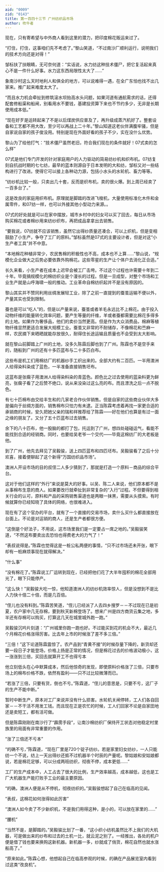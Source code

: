 ```yaml
---
aid: "0009"
zid: "0143"
title: 第一百四十三节 广州纺织品市场
author: 吹牛者
---
```


现在，只有寄希望与中外商人看到这里的潜力，把印度棉花贩运来过了。

“打住，打住，这事咱们先不考虑了。”黎山笑道，“不过南沙厂顺利运行，说明我们的技术方向还是对得！”

邹标扶了扶眼睛，无可奈何道：“实话说，水力纺这种技术僵尸，把它复活起来真心不是一件什么好事。水力这东西局限性太大了……”

象南沙村这么天时地利人和俱全的地方，可以说难得一遇，在全广东怕也找不出几家来。推广起来难度太大了。

“而且水力机会牵扯到修筑滚水坝抬高水头问题，如果河道有通航需求的话，还得配套修船渠和船闸，别看用水不要钱，基建投资算下来也不节约多少，无非是长期使用成本低。”

“现在好歹是运转起来了不是以后煤炭供应普及了，再升级成蒸汽机好了。整套设备和工艺都不用大改，至少可以再战上二十年。”黎山知道这老伙伴满腹牢骚，但是自家说自家的孩子俊没用。特别是现在外面好看的孩子不少，实在没什么优势。

黎山为了给他打气：“技术僵尸虽然老旧，符合我们现在的条件就好！07式卖的怎么样”



07式是他们专门开发的针对家庭用户的人力驱动的简易纺纱机和织布机。07纺复刻自抗战时期的七七纺，最早的蓝本则源自于日本发明的大和纺，邹标又对一些结构进行了改进。使得它可以接上各种动力源，包括小水头的水轮机、畜力等等。

“纺纱机比较一般，只卖出几十套，反而是织布机，卖的很火爆。到上周已经卖了一百多台了。”

这是改良的家庭用织布机。原理就是脚踏的改进飞梭机，大量使用标准化木件和金属零件，和07纺一样，也可以外接其他小型动力来源。。

07式的好处就是可以在家中摆放，城市乡村中的妇女可以买了回去，每日从市场购买棉花或者棉纱用来纺纱织布，再把成品拿拿出去销售。

“要我说，07纺就不应该销售，虽然它出得纱质量还凑合，可以上织机，但是变相鼓励了小生产，争夺了工厂的原料。”邹标虽然是07式的主要设计者，但是对这“小生产者工具”并不中意。

“本地棉花种植非常少，农民售棉的积极性也不高，成本也不上算……”黎山说，“规模化企业做大之后势必要依靠外购棉花。这些零星的生产让个体户去消化正合适。”

长久来看，小生产者在成本上迟早会被工厂击垮。不过这个过程也许需要十年到二十年。毕竟搞规模化的棉纺织业是个漫长的过程。但是一旦成型，对整个市场和工业生产就是山呼海啸一般的推动。工业革命自棉纺织起并不是没有原因的。

黎山其实并不赞同利用丝绸发展轻工业，除了之前一直提到的蚕茧运输不便以外，产量其实也受到限制。

蚕也是可以“吃人”的，但是以产量来说，蚕茧或者羊毛永远比不上棉花。由于投入动物纤维的能量转化效率问题，要产生等量的纤维，羊或者蚕都需要比棉花多得多的土地。如果作为奢侈品，他们的卖价当然更高。但是作为大众消费品，棉麻等植物纤维显然更适合发展大规模工业。蚕茧又非常的不耐储存，不像棉花和苎麻一样，农民摘下来晒晒就能存放很久，耐得住长途运输且质量也不会受到太大影响。

就在黎山前脚踏上广州的土地，没多久陈霖后脚也到了广州。陈霖也不是空手来的，随船到广州的还有十多匹蓝布与二十多匹白布。

这些布是机工们用棉纺厂的机器纱手工织出来的。全部大约有二百匹。一半用澳洲人给得染料染成了蓝色，一半准备直接销售坯布。

这蓝布是张瘸子用澳洲人给得染料染的青蓝色。颜色比之过去使用的蓝染料更为鲜亮，张瘸子看了之后赞不绝口，说从来没染过这么亮的布。而且漂洗之后一点不脱色。

有七十匹棉布由交给丰生和的几家老合作伙伴销售。但是自家的这些商业伙伴大多是偏向于丝绸方面的，销售棉布只怕力有未逮。正当陈霖考虑着再找一家更合适的承销商的时候，安久把她父亲的瑞和祥推荐给了陈霖――好在他们也算是有过一面之缘的朋友了。又分了五十匹蓝布过去销售。

余下的八十匹布，他一股脑的都打了包，托运到了广州，想四处碰碰运气，看能不能找到合适的经销商。同时，也要给吴老爷一个交代――毕竟这棉纺厂的大老板是他。

到了广州，他先去拜见了吴毅骏，送上四匹蓝布和四匹坯布。吴毅骏看了之后十分欢喜，接着便聊起了这个新得“万国纺织品市场”。

澳洲人开设市场的目的叔侄二人多少猜到了，那就是打造一个原料－商品的综合平台。

这对于他们这样的“外行”来说是莫大的好事。以吴、陈二人来说，他们原本都不是从事棉布生意的商人。如果要改行就牵扯到非常复杂的“入行”过程。不但要得到相关行会的认可，原料和产品的采购销售渠道也是两眼一抹黑，需要从头摸索。有时候就算你已经知晓了具体的网络，也很难进入。

现在有了这个官办的平台，就有了一个直接的交易市场，卖什么买什么都直接放在台面上。不论是对运销的商人，还是生产者都很方便。

“这倒是个好法子，不用说，这市场里我们是一定要占一席之地的。”吴毅骏笑道，“不然这布要卖出去恐怕也得费老大的力气了！”

“表叔说得是。”陈霖也觉得这是一桩公私两便的事情，“只不过市场还未开张，眼下却有一桩麻烦事现在就得解决。”

“什么事”

“没有棉花了。”陈霖说工厂运转到现在，已经把他们花了大半年囤积的棉花全部用光了，眼下只能停产。

“这么快！”吴毅骏大吃一惊，他知道澳洲人的纺纱机效率惊人，但是没想到不是比人力快十倍二十倍，而是几百倍。

“侄儿也没有料到。”陈霖苦笑道，“侄儿已经派了人去四乡搜罗－－不过现在已是初夏，农户家中几无存棉，要到秋天新棉登场了。想来广州是四方商货云集之地，多半还有存棉可以购买，打算这几天在城里城外跑一跑。”

吴毅骏沉吟片刻道：“广州城里你跑一跑也好。不过能买到花的机会不大，最近几个月棉花价格涨得厉害。比去年上市的时候涨了差不多三倍。”

“三倍！”这下论道陈霖震惊了。农产品到“青黄不接”的时候存量下降的，新货却还要一段日子才能登场，价格上扬是正常的情况，但是棉花过去的价格波动极小，这一涨涨到三倍，买回去就算开工不也得亏本

他立刻低头在心中默算成本，然后他惊奇的发现，即使原料价格涨了三倍，只要市场上的棉布价格不跌，依然有盈利――只不过比较微薄而已。

“若涨了三倍，只要有货，倒也不亏。”陈霖道，“侄儿的意思是，只要不亏，这厂子的生产不能中断。”

暂时中断生产，原本对工厂来说并没有什么损害。水轮机关闸停转，工人们各自回家－－不干活不用发工钱。而且现在正是农忙的时候，工人们回家不论是自家田地还是卖短工，都有活可做。

但是陈霖刚刚在南沙行了“霹雳手段”，让南沙棉纺织厂保持开工状态对他稳定村里族里的局面有非常重要的作用。

“涨了三倍还不亏本”

“的确不亏，”陈霖道，“现在厂里是720个锭子纺纱。若是家里妇女纺纱，一人只能纺一个不说，纺上一天出得纱还抵不过机器半个时辰的产量呢。黎姑娘和安姑娘都说，若是棉花足够，可以分成两班纺织，彻夜不停，成本更低……”

工厂的生产成本中，人工占去了很大的比例，生产效率越高，成本越低，这也是工厂大机器生产能打败手工业的最主要原因。

“的确，澳洲人便是从不停机，彻夜纺织的。”吴毅骏想起了自己在临高的见闻。

“表叔，这棉花如何涨得如此厉害”

“澳洲人如今卖了不少新织机，不是我们用得这种，是小的，可以放在家里的……”

“腰机”

“当然不是，是脚踏的。”吴毅骏比划了一番，“这小织小纺机虽然比不上我们的大机器，可是做出来的纱布和过去的土机一比，就云泥之别了。一经推出，各处的机户便是借了钱也要来换购这新机器。新机器一多，纱就成了俏货，棉花自然也就水涨船高了。”

“原来如此。”陈霖心想，他想起自己在临高参观的时候，的确在产品展览室内看到过这类“改良机”。

